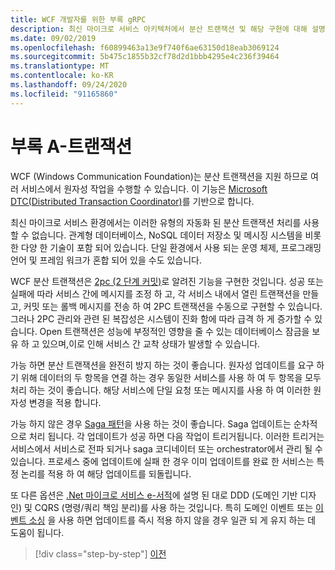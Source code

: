 ```yaml
---
title: WCF 개발자를 위한 부록 gRPC
description: 최신 마이크로 서비스 아키텍처에서 분산 트랜잭션 및 해당 구현에 대해 설명 합니다.
ms.date: 09/02/2019
ms.openlocfilehash: f60899463a13e9f740f6ae63150d18eab3069124
ms.sourcegitcommit: 5b475c1855b32cf78d2d1bbb4295e4c236f39464
ms.translationtype: MT
ms.contentlocale: ko-KR
ms.lasthandoff: 09/24/2020
ms.locfileid: "91165860"
---
```

# <a name="appendix-a---transactions"></a>부록 A-트랜잭션

WCF (Windows Communication Foundation)는 분산 트랜잭션을 지원 하므로 여러 서비스에서 원자성 작업을 수행할 수 있습니다. 이 기능은 [Microsoft DTC(Distributed Transaction Coordinator)](/previous-versions/windows/desktop/ms684146(v=vs.85))를 기반으로 합니다.

최신 마이크로 서비스 환경에서는 이러한 유형의 자동화 된 분산 트랜잭션 처리를 사용할 수 없습니다. 관계형 데이터베이스, NoSQL 데이터 저장소 및 메시징 시스템을 비롯 한 다양 한 기술이 포함 되어 있습니다. 단일 환경에서 사용 되는 운영 체제, 프로그래밍 언어 및 프레임 워크가 혼합 되어 있을 수도 있습니다.

WCF 분산 트랜잭션은 [2pc (2 단계 커밋)](https://en.wikipedia.org/wiki/Two-phase_commit_protocol)로 알려진 기능을 구현한 것입니다. 성공 또는 실패에 따라 서비스 간에 메시지를 조정 하 고, 각 서비스 내에서 열린 트랜잭션을 만들고, 커밋 또는 롤백 메시지를 전송 하 여 2PC 트랜잭션을 수동으로 구현할 수 있습니다. 그러나 2PC 관리와 관련 된 복잡성은 시스템이 진화 함에 따라 급격 하 게 증가할 수 있습니다. Open 트랜잭션은 성능에 부정적인 영향을 줄 수 있는 데이터베이스 잠금을 보유 하 고 있으며,이로 인해 서비스 간 교착 상태가 발생할 수 있습니다.

가능 하면 분산 트랜잭션을 완전히 방지 하는 것이 좋습니다. 원자성 업데이트를 요구 하기 위해 데이터의 두 항목을 연결 하는 경우 동일한 서비스를 사용 하 여 두 항목을 모두 처리 하는 것이 좋습니다. 해당 서비스에 단일 요청 또는 메시지를 사용 하 여 이러한 원자성 변경을 적용 합니다.

가능 하지 않은 경우 [Saga 패턴](https://microservices.io/patterns/data/saga.html)을 사용 하는 것이 좋습니다. Saga 업데이트는 순차적으로 처리 됩니다. 각 업데이트가 성공 하면 다음 작업이 트리거됩니다. 이러한 트리거는 서비스에서 서비스로 전파 되거나 saga 코디네이터 또는 orchestrator에서 관리 될 수 있습니다. 프로세스 중에 업데이트에 실패 한 경우 이미 업데이트를 완료 한 서비스는 특정 논리를 적용 하 여 해당 업데이트를 되돌립니다.

또 다른 옵션은 [.Net 마이크로 서비스 e-서적](../microservices/microservice-ddd-cqrs-patterns/index.md)에 설명 된 대로 DDD (도메인 기반 디자인) 및 CQRS (명령/쿼리 책임 분리)를 사용 하는 것입니다. 특히 도메인 이벤트 또는 [이벤트 소싱](https://martinfowler.com/eaaDev/EventSourcing.html) 을 사용 하면 업데이트를 즉시 적용 하지 않을 경우 일관 되 게 유지 하는 데 도움이 됩니다.

>[!div class="step-by-step"]
>[이전](application-performance-management.md)
